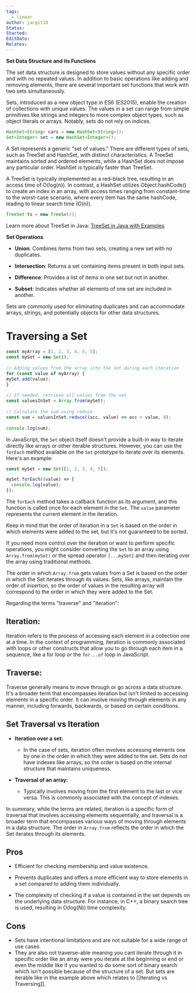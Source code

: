 ```yaml
---
tags:
  - linear
author: jacgit18
Status: 
Started: 
EditDate: 
Relates:
---
```

**Set Data Structure and its Functions**

The set data structure is designed to store values without any specific order and with no repeated values. In addition to basic operations like adding and removing elements, there are several important set functions that work with two sets simultaneously.

Sets, introduced as a new object type in ES6 (ES2015), enable the creation of collections with unique values. The values in a set can range from simple primitives like strings and integers to more complex object types, such as object literals or arrays. Notably, sets do not rely on indices.

```Java
HashSet<String> cars = new HashSet<String>();
Set<Integer> set = new HashSet<Integer>();
```

A Set represents a generic "set of values." There are different types of sets, such as TreeSet and HashSet, with distinct characteristics. A TreeSet maintains sorted and ordered elements, while a HashSet does not impose any particular order. HashSet is typically faster than TreeSet.

A TreeSet is typically implemented as a red-black tree, resulting in an access time of O(log(n)). In contrast, a HashSet utilizes Object.hashCode() to create an index in an array, with access times ranging from constant-time to the worst-case scenario, where every item has the same hashCode, leading to linear search time (O(n)).

```Java
TreeSet ts = new TreeSet();
```

Learn more about TreeSet in Java: [TreeSet in Java with Examples](https://www.geeksforgeeks.org/treeset-in-java-with-examples/)

**Set Operations**

- **Union**: Combines items from two sets, creating a new set with no duplicates.

- **Intersection**: Returns a set containing items present in both input sets.

- **Difference**: Provides a list of items in one set but not in another.

- **Subset**: Indicates whether all elements of one set are included in another.

Sets are commonly used for eliminating duplicates and can accommodate arrays, strings, and potentially objects for other data structures.

# Traversing a Set

```javascript
const myArray = [1, 2, 3, 4, 5, 5];  
const mySet = new Set();  
  
// Adding values from the array into the set during each iteration  
for (const value of myArray) {  
mySet.add(value);  
}  
  
// If needed, retrieve all values from the set  
const valuesInSet = Array.from(mySet);  
  
// Calculate the sum using reduce  
const sum = valuesInSet.reduce((acc, value) => acc + value, 0);  
  
console.log(sum);
```

In JavaScript, the `Set` object itself doesn't provide a built-in way to iterate directly like arrays or other iterable structures. However, you can use the `forEach` method available on the `Set` prototype to iterate over its elements. Here's an example:

```javascript
const mySet = new Set([1, 2, 3, 4, 5]);

mySet.forEach((value) => {
  console.log(value);
});
```

The `forEach` method takes a callback function as its argument, and this function is called once for each element in the `Set`. The `value` parameter represents the current element in the iteration.

Keep in mind that the order of iteration in a `Set` is based on the order in which elements were added to the set, but it's not guaranteed to be sorted.

If you need more control over the iteration or want to perform specific operations, you might consider converting the `Set` to an array using `Array.from(mySet)` or the spread operator `[...mySet]` and then iterating over the array using traditional methods.


The order in which `Array.from` gets values from a Set is based on the order in which the Set iterates through its values. Sets, like arrays, maintain the order of insertion, so the order of values in the resulting array will correspond to the order in which they were added to the Set.  
  
Regarding the terms "traverse" and "iteration":  
  
## **Iteration:**  
 Iteration refers to the process of accessing each element in a collection one at a time. In the context of programming, iteration is commonly associated with loops or other constructs that allow you to go through each item in a sequence, like a for loop or the `for...of` loop in JavaScript.  
  
## **Traverse:**  
Traverse generally means to move through or go across a data structure. It's a broader term that encompasses iteration but isn't limited to accessing elements in a specific order. It can involve moving through elements in any manner, including forwards, backwards, or based on certain conditions.  
  
## Set Traversal vs Iteration
  
- **Iteration over a set:**  
	- In the case of sets, iteration often involves accessing elements one by one in the order in which they were added to the set. Sets do not have indexes like arrays, so the order is based on the internal structure that maintains uniqueness.  

- **Traversal of an array:**  
	- Typically involves moving from the first element to the last or vice versa. This is commonly associated with the concept of indexes.  
  
  
In summary, while the terms are related, iteration is a specific form of traversal that involves accessing elements sequentially, and traversal is a broader term that encompasses various ways of moving through elements in a data structure. The order in `Array.from` reflects the order in which the Set iterates through its elements.

## Pros

- Efficient for checking membership and value existence.

- Prevents duplicates and offers a more efficient way to store elements in a set compared to adding them individually.

- The complexity of checking if a value is contained in the set depends on the underlying data structure. For instance, in C++, a binary search tree is used, resulting in O(log(N)) time complexity.

## Cons

- Sets have intentional limitations and are not suitable for a wide range of use cases.
- They are also not traverse-able meaning you cant iterate through it in specific order like an array were you iterate at the beginning or end or even the middle like if you wanted to do some sort of binary search which isn't possible because of the structure of a set. But sets are iterable like in the example above which relates to [[Iterating vs Traversing]].

